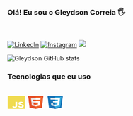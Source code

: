 
### Olá! Eu sou o Gleydson Correia 🖐
<br>

 [![Linkedln](https://img.shields.io/badge/LinkedIn-0077B5?style=for-the-badge&logo=linkedin&logoColor=white)](https://www.linkedin.com/in/gleydson-da-silva-correia-205932198/)
 [![Instagram](https://img.shields.io/badge/Instagram-E4405F?style=for-the-badge&logo=instagram&logoColor=white)](https://www.instagram.com/gleydsondsgn/)
 <a href = "mailto:gleydsonsc7@gmail.com"><img src="https://img.shields.io/badge/-Gmail-%23333?style=for-the-badge&logo=gmail&logoColor=white" target="_blank"></a>
 
 ![Gleydson GitHub stats](https://github-readme-stats.vercel.app/api?username=gleydson7dev&show_icons=true&theme=radical)
 
 ### Tecnologias que eu uso

<div style="display: inline_block"><br>
  <img align="center" alt="Rafa-Js" height="30" width="40" src="https://raw.githubusercontent.com/devicons/devicon/master/icons/javascript/javascript-plain.svg">
  <img align="center"  
   alt="Rafa-HTML" height="30" width="40" src="https://raw.githubusercontent.com/devicons/devicon/master/icons/html5/html5-original.svg">
  <img align="center" alt="Rafa-CSS" height="30" width="40" src="https://raw.githubusercontent.com/devicons/devicon/master/icons/css3/css3-original.svg">
  
